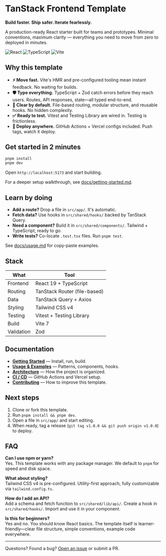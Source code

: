 # TanStack Frontend Template

**Build faster. Ship safer. Iterate fearlessly.**

A production-ready React starter built for teams and prototypes. Minimal conventions, maximum clarity — everything you need to move from zero to deployed in minutes.

![React](https://img.shields.io/badge/React-19-61DAFB?logo=react&logoColor=white) ![TypeScript](https://img.shields.io/badge/TypeScript-5.7-3178C6?logo=typescript&logoColor=white) ![Vite](https://img.shields.io/badge/Vite-7-646CFF?logo=vite&logoColor=white)

## Why this template

- **⚡ Move fast.** Vite's HMR and pre-configured tooling mean instant feedback. No waiting for builds.
- **🛡️ Type everything.** TypeScript + Zod catch errors before they reach users. Routes, API responses, state—all typed end-to-end.
- **🎯 Clear by default.** File-based routing, modular structure, and reusable hooks. No hidden complexity.
- **✅ Ready to test.** Vitest and Testing Library are wired in. Testing is frictionless.
- **🚀 Deploy anywhere.** GitHub Actions + Vercel configs included. Push tags, watch it deploy.

## Get started in 2 minutes

```bash
pnpm install
pnpm dev
```

Open `http://localhost:5173` and start building.

For a deeper setup walkthrough, see [docs/getting-started.md](docs/getting-started.md).

## Learn by doing

- **Add a route?** Drop a file in `src/app/`. It's automatic.
- **Fetch data?** Use hooks in `src/shared/hooks/` backed by TanStack Query.
- **Need a component?** Build it in `src/shared/components/`. Tailwind + TypeScript, ready to go.
- **Write tests?** Co-locate `.test.tsx` files. Run `pnpm test`.

See [docs/usage.md](docs/usage.md) for copy-paste examples.

## Stack

| What | Tool |
|------|------|
| Frontend | React 19 + TypeScript |
| Routing | TanStack Router (file-based) |
| Data | TanStack Query + Axios |
| Styling | Tailwind CSS v4 |
| Testing | Vitest + Testing Library |
| Build | Vite 7 |
| Validation | Zod |

## Documentation

- **[Getting Started](docs/getting-started.md)** — Install, run, build.
- **[Usage & Examples](docs/usage.md)** — Patterns, components, hooks.
- **[Architecture](docs/architecture.md)** — How the project is organized.
- **[CI / CD](docs/ci-cd.md)** — GitHub Actions and Vercel setup.
- **[Contributing](docs/contributing.md)** — How to improve this template.

## Next steps

1. Clone or fork this template.
2. Run `pnpm install && pnpm dev`.
3. Open a file in `src/app/` and start editing.
4. When ready, tag a release (`git tag v1.0.0 && git push origin v1.0.0`) to deploy.

## FAQ

**Can I use npm or yarn?**  
Yes. This template works with any package manager. We default to `pnpm` for speed and disk space.

**What about styling?**  
Tailwind CSS v4 is pre-configured. Utility-first approach, fully customizable via `tailwind.config.ts`.

**How do I add an API?**  
Add a schema and fetch function to `src/shared/lib/api/`. Create a hook in `src/shared/hooks/`. Import and use it in your component.

**Is this for beginners?**  
Yes and no. You should know React basics. The template itself is learner-friendly—clear file structure, simple conventions, example code everywhere.

---

Questions? Found a bug? [Open an issue](https://github.com/edmolima/tanstack-frontend-template/issues) or submit a PR.
